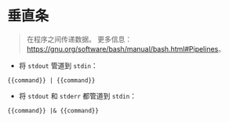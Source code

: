 # 垂直条

> 在程序之间传递数据。
> 更多信息：<https://gnu.org/software/bash/manual/bash.html#Pipelines>。

- 将 `stdout` 管道到 `stdin`：

`{{command}} | {{command}}`

- 将 `stdout` 和 `stderr` 都管道到 `stdin`：

`{{command}} |& {{command}}`